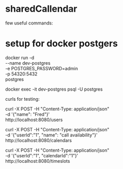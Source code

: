 # sharedCallendar

few useful commands:

# setup for docker postgers

docker run -d \
--name dev-postgres \
-e POSTGRES_PASSWORD=admin \
-p 54320:5432 \
postgres

docker exec -it dev-postgres psql -U postgres

curls for testing:

curl -X POST -H "Content-Type: application/json" \
-d '{"name": "Fred"}' \
http://localhost:8080/users

curl -X POST -H "Content-Type: application/json" \
-d '{"userId":"1", "name": "call availability"}' \
http://localhost:8080/calendars

curl -X POST -H "Content-Type: application/json" \
-d '{"userId":"1", "calendarId":"1"}' \
http://localhost:8080/timeslots


